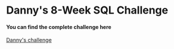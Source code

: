 # Danny's 8-Week SQL Challenge


#### You can find the complete challenge here
[Danny's challenge](https://8weeksqlchallenge.com/case-study-1/)